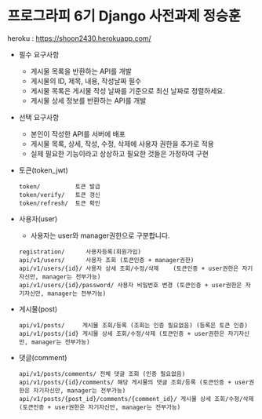 # 프로그라피 6기 Django 사전과제 정승훈


heroku : https://shoon2430.herokuapp.com/

 * 필수 요구사항
   * 게시물 목록을 반환하는 API를 개발 
   * 게시물의 ID, 제목, 내용, 작성날짜 필수
   * 게시물 목록은 게시물 작성 날짜를 기준으로 최신 날짜로 정렬하세요.
   * 게시물 상세 정보를 반환하는 API를 개발
   
 * 선택 요구사항
   * 본인이 작성한 API를 서버에 배포
   * 게시물 목록, 상세, 작성, 수정, 삭제에 사용자 권한을 추가로 적용
   * 실제 필요한 기능이라고 상상하고 필요한 것들은 가정하여 구현
   
* 토큰(token_jwt)
  ```
  token/          토큰 발급
  token/verify/   토큰 갱신
  token/refresh/  토큰 확인
  ```

* 사용자(user)
  * 사용자는 user와 manager권한으로 구분합니다. 
  ```
  registration/      사용자등록(회원가입)
  api/v1/users/      사용자 조회 (토큰인증 + manager권한) 
  api/v1/users/{id}/ 사용자 상세 조회/수정/삭제    (토큰인증 + user권한은 자기자신만, manager는 전부가능)
  api/v1/users/{id}/password/ 사용자 비밀번호 변경 (토큰인증 + user권한은 자기자신만, manager는 전부가능)
  ```

* 게시물(post)
  ```
  api/v1/posts/     게시물 조회/등록 (조회는 인증 필요없음) (등록은 토큰 인증)
  api/v1/posts/{id} 게시물 상세 조회/수정/삭제 (토큰인증 + user권한은 자기자신만, manager는 전부가능)
  ```

* 댓글(comment)
  ```
  api/v1/posts/comments/ 전체 댓글 조회 (인증 필요없음)
  api/v1/posts/{id}/comments/ 해당 게시물의 댓글 조회/등록 (토큰인증 + user권한은 자기자신만, manager는 전부가능)
  api/v1/posts/{post_id}/comments/{comment_id}/ 게시물 상세 조회/수정/삭제 (토큰인증 + user권한은 자기자신만, manager는 전부가능)
  ```

